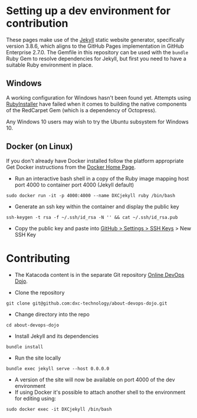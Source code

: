 # Setting up a dev environment for contribution

These pages make use of the [Jekyll](https://jekyllrb.com/) static website generator, specifically version 3.8.6, which aligns to the GitHub Pages implementation in GitHub Enterprise 2.7.0. The Gemfile in this repository can be used with the `bundle` Ruby Gem to resolve dependencies for Jekyll, but first you need to have a suitable Ruby environment in place.

## Windows

A working configuration for Windows hasn't been found yet. Attempts using [RubyInstaller](https://rubyinstaller.org/downloads/) have failed when it comes to building the native components of the RedCarpet Gem (which is a dependency of Octopress).

Any Windows 10 users may wish to try the Ubuntu subsystem for Windows 10.

## Docker (on Linux)

If you don't already have Docker installed follow the platform appropriate Get Docker instructions from the [Docker Home Page](https://www.docker.com/).

- Run an interactive bash shell in a copy of the Ruby image mapping host port 4000 to container port 4000 (Jekyll default)  
```shell
sudo docker run -it -p 4000:4000 --name DXCjekyll ruby /bin/bash
```
- Generate an ssh key within the container and display the public key  
```shell
ssh-keygen -t rsa -f ~/.ssh/id_rsa -N '' && cat ~/.ssh/id_rsa.pub
```
- Copy the public key and paste into [GitHub > Settings > SSH Keys](https://github.com/settings/keys) > New SSH Key  

# Contributing

- The Katacoda content is in the separate Git repository [Online DevOps Dojo](https://github.com/dxc-technology/online-devops-dojo).

- Clone the repository 
```shell
git clone git@github.com:dxc-technology/about-devops-dojo.git
```
- Change directory into the repo  
```shell
cd about-devops-dojo
```
- Install Jekyll and its dependencies
```shell
bundle install
```
- Run the site locally  
```shell
bundle exec jekyll serve --host 0.0.0.0
```
- A version of the site will now be available on port 4000 of the dev environment
- If using Docker it's possible to attach another shell to the environment for editing using:
```shell
sudo docker exec -it DXCjekyll /bin/bash
```